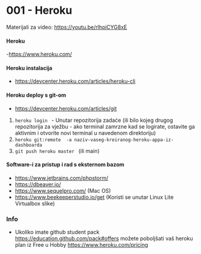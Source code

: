 # 001 - Heroku

Materijali za video: https://youtu.be/rlhpiCYG8xE

#### Heroku
-https://www.heroku.com/

#### Heroku instalacija
- https://devcenter.heroku.com/articles/heroku-cli

#### Heroku deploy s git-om
- https://devcenter.heroku.com/articles/git

1.  ```heroku login ``` - Unutar repozitorija zadaće (ili bilo kojeg drugog repozitorija za vježbu -
ako terminal zamrzne kad se logirate, ostavite ga aktivnim i otvorite novi terminal u navedenom direktoriju)
2.  ```heroku git:remote  -a naziv-vaseg-kreiranog-heroku-appa-iz-dashboarda```
4.  ```git push heroku master ``` (ili main)

#### Software-i za pristup i rad s eksternom bazom
- https://www.jetbrains.com/phpstorm/
- https://dbeaver.io/
- https://www.sequelpro.com/ (Mac OS)
- https://www.beekeeperstudio.io/get (Koristi se unutar Linux Lite Virtualbox slike)


### Info
- Ukoliko imate github student pack https://education.github.com/pack#offers možete poboljšati vaš heroku plan iz Free u Hobby https://www.heroku.com/pricing

